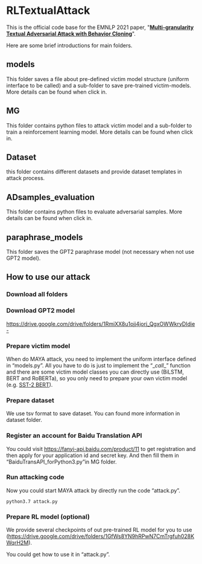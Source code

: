 # RLTextualAttack

This is the official code base for the EMNLP 2021 paper, "[**Multi-granularity Textual Adversarial Attack with Behavior Cloning**](https://arxiv.org/pdf/1912.10375.pdf)".

Here are some brief introductions for main folders.

## models

This folder  saves a file about pre-defined victim model structure (uniform interface to be called) and a sub-folder to save pre-trained victim-models. More details can be found when click in.

## MG

This folder contains  python files to attack victim model and a sub-folder to train a reinforcement learning model. More details can be found when click in.

## Dataset

this folder contains different datasets and provide dataset templates in attack process.

## ADsamples_evaluation

This folder contains python files to evaluate adversarial samples. More details can be found when click in.

## paraphrase_models

This folder saves the GPT2 paraphrase model (not necessary when not use GPT2 model).

## How to use our attack

### Download all folders

### Download GPT2 model

https://drive.google.com/drive/folders/1RmiXX8u1ojj4jorj_QgxOWWkryDIdie-

### Prepare victim model

When do MAYA attack, you need to implement the uniform interface defined in “models.py”. All you have to do is just to implement the “\__call__” function and there are some victim model classes you can directly use (BiLSTM, BERT and RoBERTa), so you only need to prepare your own victim model (e.g. [SST-2 BERT](https://drive.google.com/drive/folders/1T9dq05YcVluuQ9UpEpg_KHya51HycuYU)).

### Prepare dataset

We use tsv format to save dataset. You can found more information in dataset folder.

### Register an account for Baidu Translation API

You could visit https://fanyi-api.baidu.com/product/11 to get registration and then apply for your application id and secret key. And then fill them in “BaiduTransAPI_forPython3.py”in MG folder.

### Run attacking code

Now you could start MAYA attack by directly run the code “attack.py”.

```
python3.7 attack.py
```



### Prepare RL model (optional)

We provide several checkpoints of out pre-trained RL model for you to use (https://drive.google.com/drive/folders/1GfWs8YN9hRPwN7CmTrgfuh028KWqrH2M).

You could get how to use it in “attack.py”.

